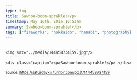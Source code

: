 ```yaml
---
type: img
title: Sawhoo~boom-sprakle!</p> 
timestamp: May 16th, 2016 10:53am
summary: Sawhoo~boom-sprakle!</p> 
tags: ["fireworks", "hokkaido", "hanabi", "photography]
---
```


                
                
                
                                                                                        <img src="../media/144458734159.jpg"/>
                                                                                          <div class="caption"><p>Sawhoo~boom-sprakle!</p> </div>
                                    
                
                
                
                
                                
<small>source: https://saturdayxiii.tumblr.com/post/144458734159</small>